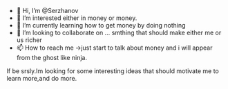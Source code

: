 - 👋 Hi, I’m @Serzhanov
- 👀 I’m interested either in money or money.
- 🌱 I’m currently learning how to get money by doing nothing
- 💞️ I’m looking to collaborate on ... smthing that should make either me or us richer
- 📫 How to reach me ->just start to talk about money and i will appear from the ghost like ninja.

If be srsly.Im looking for some interesting ideas that should motivate me to learn more,and do more.

<!---
Serzhanov/Serzhanov is a ✨ special ✨ repository because its `README.md` (this file) appears on your GitHub profile.
You can click the Preview link to take a look at your changes.
--->
